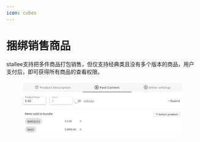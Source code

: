 ```yaml
---
icon: cubes
---
```


# 捆绑销售商品

stallee支持把多件商品打包销售，但仅支持经典类且没有多个版本的商品，用户支付后，即可获得所有商品的查看权限。

<div align="left"><figure><img src="../.gitbook/assets/image (3).png" alt="" width="563"><figcaption></figcaption></figure></div>

